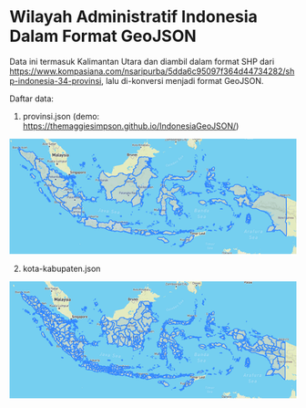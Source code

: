 # Wilayah Administratif Indonesia Dalam Format GeoJSON
Data ini termasuk Kalimantan Utara dan diambil dalam format SHP dari https://www.kompasiana.com/nsaripurba/5dda6c95097f364d44734282/shp-indonesia-34-provinsi, lalu di-konversi menjadi format GeoJSON.

Daftar data:
1. provinsi.json (demo: https://themaggiesimpson.github.io/IndonesiaGeoJSON/)

![IndonesiaGeoJSON-Provinces](https://raw.githubusercontent.com/TheMaggieSimpson/IndonesiaGeoJSON/main/figs/provinsi.PNG)

2. kota-kabupaten.json

![IndonesiaGeoJSON-CitiesAndRegencies](https://raw.githubusercontent.com/TheMaggieSimpson/IndonesiaGeoJSON/main/figs/kota-kabupaten.PNG)
